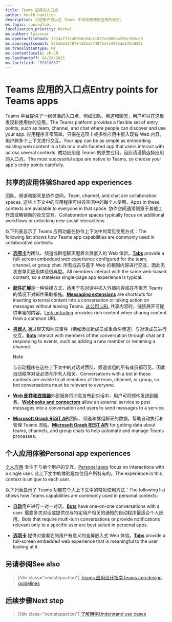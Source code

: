 ```yaml
---
title: Teams 应用的入口点
author: heath-hamilton
description: 介绍用户可以在 Teams 中发现和使用应用的地方。
ms.topic: conceptual
localization_priority: Normal
ms.author: lajanuar
ms.openlocfilehash: f3f4af191400b6c04c41827ce689b4250c105ce0
ms.sourcegitcommit: 825abed2f8784d2bab7407ba7a4455ae17bbd28f
ms.translationtype: MT
ms.contentlocale: zh-CN
ms.lasthandoff: 04/26/2021
ms.locfileid: "52019837"
---
```

# <a name="entry-points-for-teams-apps"></a><span data-ttu-id="4918a-103">Teams 应用的入口点</span><span class="sxs-lookup"><span data-stu-id="4918a-103">Entry points for Teams apps</span></span>

<span data-ttu-id="4918a-104">Teams 平台提供了一组灵活的入口点，例如团队、频道和聊天，用户可以在这里发现和使用你的应用。</span><span class="sxs-lookup"><span data-stu-id="4918a-104">The Teams platform provides a flexible set of entry points, such as team, channel, and chat where people can discover and use your app.</span></span> <span data-ttu-id="4918a-105">应用程序非常简单，只需在选项卡或多维应用中嵌入现有 Web 内容，用户跨多个上下文进行交互。</span><span class="sxs-lookup"><span data-stu-id="4918a-105">Your app can be as simple as embedding existing web content in a tab or a multi-faceted app that users interact with across several contexts.</span></span>
<span data-ttu-id="4918a-106">成功应用是 Teams 的原生应用，因此请谨慎选择应用的入口点。</span><span class="sxs-lookup"><span data-stu-id="4918a-106">The most successful apps are native to Teams, so choose your app's entry points carefully.</span></span>

## <a name="shared-app-experiences"></a><span data-ttu-id="4918a-107">共享的应用体验</span><span class="sxs-lookup"><span data-stu-id="4918a-107">Shared app experiences</span></span>

<span data-ttu-id="4918a-108">团队、频道和聊天是协作空间。</span><span class="sxs-lookup"><span data-stu-id="4918a-108">Team, channel, and chat are collaboration spaces.</span></span> <span data-ttu-id="4918a-109">这些上下文中的应用程序可供该空间中的每个人使用。</span><span class="sxs-lookup"><span data-stu-id="4918a-109">Apps in these contexts are available to everyone in that space.</span></span> <span data-ttu-id="4918a-110">协作空间通常侧重于其他工作流或解锁新的社交交互。</span><span class="sxs-lookup"><span data-stu-id="4918a-110">Collaboration spaces typically focus on additional workflows or unlocking new social interactions.</span></span>

<span data-ttu-id="4918a-111">以下列表显示了 Teams 应用功能在协作上下文中的常见使用方式：</span><span class="sxs-lookup"><span data-stu-id="4918a-111">The following list shows how Teams app capabilities are commonly used in collaborative contexts:</span></span>

* <span data-ttu-id="4918a-112">[**选项卡**](~/tabs/what-are-tabs.md)为团队、频道或群组聊天配置全屏嵌入的 Web 体验。</span><span class="sxs-lookup"><span data-stu-id="4918a-112">[**Tabs**](~/tabs/what-are-tabs.md) provide a full-screen embedded web experience configured for the team, channel, or group chat.</span></span> <span data-ttu-id="4918a-113">所有成员与基于 Web 的相同内容进行交互，因此无状态单页应用体验很典型。</span><span class="sxs-lookup"><span data-stu-id="4918a-113">All members interact with the same web-based content, so a stateless single-page app experience is typical.</span></span>

* <span data-ttu-id="4918a-114">[**邮件扩展**](~/messaging-extensions/what-are-messaging-extensions.md)是一种快捷方式，适用于在对话中插入外部内容或在不离开 Teams 的情况下对邮件采取措施。</span><span class="sxs-lookup"><span data-stu-id="4918a-114">[**Messaging extensions**](~/messaging-extensions/what-are-messaging-extensions.md) are shortcuts for inserting external content into a conversation or taking action on messages without leaving Teams.</span></span> <span data-ttu-id="4918a-115">[从公用 URL](~/messaging-extensions/how-to/link-unfurling.md) 共享内容时，链接展开可提供丰富的内容。</span><span class="sxs-lookup"><span data-stu-id="4918a-115">[Link unfurling](~/messaging-extensions/how-to/link-unfurling.md) provides rich content when sharing content from a common URL.</span></span>

* <span data-ttu-id="4918a-116">[**机器人**](~/bots/what-are-bots.md) 通过聊天和响应事件（例如添加新成员或重命名频道）与对话成员进行交互。</span><span class="sxs-lookup"><span data-stu-id="4918a-116">[**Bots**](~/bots/what-are-bots.md) interact with members of the conversation through chat and responding to events, such as adding a new member or renaming a channel.</span></span> 
   > [!NOTE]
   > <span data-ttu-id="4918a-117">与自动程序在这些上下文中的对话对团队、频道或组的所有成员都可见，因此自动程序对话必须与所有人相关。</span><span class="sxs-lookup"><span data-stu-id="4918a-117">Conversations with a bot in these contexts are visible to all members of the team, channel, or group, so bot conversations must be relevant to everyone.</span></span>

* <span data-ttu-id="4918a-118">[**Web 部件和连接器**](~/webhooks-and-connectors/what-are-webhooks-and-connectors.md)外部服务将消息发布到对话中，用户可将邮件发送到服务。</span><span class="sxs-lookup"><span data-stu-id="4918a-118">[**Webhooks and connectors**](~/webhooks-and-connectors/what-are-webhooks-and-connectors.md) allow an external service to post messages into a conversation and users to send messages to a service.</span></span>

* <span data-ttu-id="4918a-119">[**Microsoft Graph REST API**](https://docs.microsoft.com/graph/teams-concept-overview)团队、频道和群组聊天的数据，帮助自动执行和管理 Teams 流程。</span><span class="sxs-lookup"><span data-stu-id="4918a-119">[**Microsoft Graph REST API**](https://docs.microsoft.com/graph/teams-concept-overview) for getting data about teams, channels, and group chats to help automate and manage Teams processes.</span></span>

## <a name="personal-app-experiences"></a><span data-ttu-id="4918a-120">个人应用体验</span><span class="sxs-lookup"><span data-stu-id="4918a-120">Personal app experiences</span></span>

<span data-ttu-id="4918a-121">[个人应用](../concepts/design/personal-apps.md) 专注于与单个用户的交互。</span><span class="sxs-lookup"><span data-stu-id="4918a-121">[Personal apps](../concepts/design/personal-apps.md) focus on interactions with a single user.</span></span> <span data-ttu-id="4918a-122">此上下文中的体验是每位用户所特有的。</span><span class="sxs-lookup"><span data-stu-id="4918a-122">The experience in this context is unique to each user.</span></span>

<span data-ttu-id="4918a-123">以下列表显示了 Teams 功能在个人上下文中的常见使用方式：</span><span class="sxs-lookup"><span data-stu-id="4918a-123">The following list shows how Teams capabilities are commonly used in personal contexts:</span></span>

* <span data-ttu-id="4918a-124">[**自动**](~/bots/what-are-bots.md)用户进行一对一对话。</span><span class="sxs-lookup"><span data-stu-id="4918a-124">[**Bots**](~/bots/what-are-bots.md) have one-on-one conversations with a user.</span></span> <span data-ttu-id="4918a-125">需要多次对话或提供仅与特定用户相关的通知的自动程序最适合个人应用。</span><span class="sxs-lookup"><span data-stu-id="4918a-125">Bots that require multi-turn conversations or provide notifications relevant only to a specific user are best suited in personal apps.</span></span>

* <span data-ttu-id="4918a-126">[**选项卡**](~/tabs/what-are-tabs.md) 提供对查看它的用户有意义的全屏嵌入式 Web 体验。</span><span class="sxs-lookup"><span data-stu-id="4918a-126">[**Tabs**](~/tabs/what-are-tabs.md) provide a full-screen embedded web experience that is meaningful to the user looking at it.</span></span>

## <a name="see-also"></a><span data-ttu-id="4918a-127">另请参阅</span><span class="sxs-lookup"><span data-stu-id="4918a-127">See also</span></span>

> [!div class="nextstepaction"]
> [<span data-ttu-id="4918a-128">Teams 应用设计指南</span><span class="sxs-lookup"><span data-stu-id="4918a-128">Teams app design guidelines</span></span>](../concepts/design/design-teams-app-overview.md)

## <a name="next-step"></a><span data-ttu-id="4918a-129">后续步骤</span><span class="sxs-lookup"><span data-stu-id="4918a-129">Next step</span></span>

> [!div class="nextstepaction"]
> [<span data-ttu-id="4918a-130">了解用例</span><span class="sxs-lookup"><span data-stu-id="4918a-130">Understand use cases</span></span>](../concepts/design/understand-use-cases.md)
